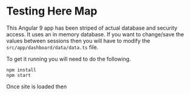# Testing Here Map

This Angular 9 app has been striped of actual database and security access.  It uses an in memory database.  If you want to change/save the values between sessions then you will have to modify the `src/app/dashboard/data/data.ts` file.  

To get it running you will need to do the following.

    npm install
    npm start

Once site is loaded then  